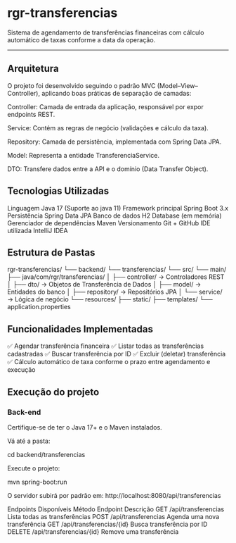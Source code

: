 # rgr-transferencias

Sistema de agendamento de transferências financeiras com cálculo automático de taxas conforme a data da operação.

---

## Arquitetura

O projeto foi desenvolvido seguindo o padrão MVC (Model–View–Controller), aplicando boas práticas de separação de camadas:

Controller: Camada de entrada da aplicação, responsável por expor endpoints REST.

Service: Contém as regras de negócio (validações e cálculo da taxa).

Repository: Camada de persistência, implementada com Spring Data JPA.

Model: Representa a entidade TransferenciaService.

DTO: Transfere dados entre a API e o domínio (Data Transfer Object).

## Tecnologias Utilizadas

Linguagem	Java 17 (Suporte ao java 11)
Framework principal	Spring Boot 3.x
Persistência	Spring Data JPA
Banco de dados	H2 Database (em memória)
Gerenciador de dependências	Maven
Versionamento	Git + GitHub
IDE utilizada	IntelliJ IDEA

## Estrutura de Pastas

rgr-transferencias/
└── backend/
    └── transferencias/
        └── src/
            └── main/
                ├── java/com/rgr/transferencias/
                │   ├── controller/ → Controladores REST
                │   ├── dto/ → Objetos de Transferência de Dados
                │   ├── model/ → Entidades do banco
                │   ├── repository/ → Repositórios JPA
                │   └── service/ → Lógica de negócio
                └── resources/
                    ├── static/
                    ├── templates/
                    └── application.properties
					
## Funcionalidades Implementadas

✅ Agendar transferência financeira
✅ Listar todas as transferências cadastradas
✅ Buscar transferência por ID
✅ Excluir (deletar) transferência
✅ Cálculo automático de taxa conforme o prazo entre agendamento e execução

## Execução do projeto

### Back-end
Certifique-se de ter o Java 17+ e o Maven instalados.

Vá até a pasta:

cd backend/transferencias

Execute o projeto:

mvn spring-boot:run

O servidor subirá por padrão em:
http://localhost:8080/api/transferencias

Endpoints Disponíveis
Método	Endpoint	Descrição
GET	/api/transferencias	Lista todas as transferências
POST	/api/transferencias	Agenda uma nova transferência
GET	/api/transferencias/{id}	Busca transferência por ID
DELETE	/api/transferencias/{id}	Remove uma transferência
